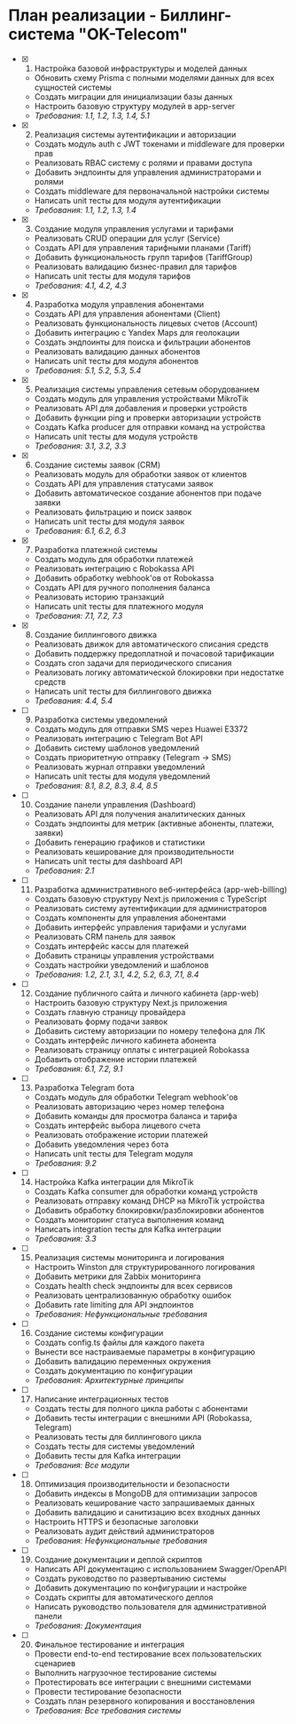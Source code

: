 # План реализации - Биллинг-система "OK-Telecom"

- [x] 1. Настройка базовой инфраструктуры и моделей данных





  - Обновить схему Prisma с полными моделями данных для всех сущностей системы
  - Создать миграции для инициализации базы данных
  - Настроить базовую структуру модулей в app-server
  - _Требования: 1.1, 1.2, 1.3, 1.4, 5.1_

- [x] 2. Реализация системы аутентификации и авторизации





  - Создать модуль auth с JWT токенами и middleware для проверки прав
  - Реализовать RBAC систему с ролями и правами доступа
  - Добавить эндпоинты для управления администраторами и ролями
  - Создать middleware для первоначальной настройки системы
  - Написать unit тесты для модуля аутентификации
  - _Требования: 1.1, 1.2, 1.3, 1.4_

- [x] 3. Создание модуля управления услугами и тарифами












  - Реализовать CRUD операции для услуг (Service)
  - Создать API для управления тарифными планами (Tariff)
  - Добавить функциональность групп тарифов (TariffGroup)
  - Реализовать валидацию бизнес-правил для тарифов
  - Написать unit тесты для модуля тарифов
  - _Требования: 4.1, 4.2, 4.3_

- [x] 4. Разработка модуля управления абонентами





  - Создать API для управления абонентами (Client)
  - Реализовать функциональность лицевых счетов (Account)
  - Добавить интеграцию с Yandex Maps для геолокации
  - Создать эндпоинты для поиска и фильтрации абонентов
  - Реализовать валидацию данных абонентов
  - Написать unit тесты для модуля абонентов
  - _Требования: 5.1, 5.2, 5.3, 5.4_

- [x] 5. Реализация системы управления сетевым оборудованием





  - Создать модуль для управления устройствами MikroTik
  - Реализовать API для добавления и проверки устройств
  - Добавить функции ping и проверки авторизации устройств
  - Создать Kafka producer для отправки команд на устройства
  - Написать unit тесты для модуля устройств
  - _Требования: 3.1, 3.2, 3.3_

- [x] 6. Создание системы заявок (CRM)





  - Реализовать модуль для обработки заявок от клиентов
  - Создать API для управления статусами заявок
  - Добавить автоматическое создание абонентов при подаче заявки
  - Реализовать фильтрацию и поиск заявок
  - Написать unit тесты для модуля заявок
  - _Требования: 6.1, 6.2, 6.3_

- [x] 7. Разработка платежной системы





  - Создать модуль для обработки платежей
  - Реализовать интеграцию с Robokassa API
  - Добавить обработку webhook'ов от Robokassa
  - Создать API для ручного пополнения баланса
  - Реализовать историю транзакций
  - Написать unit тесты для платежного модуля
  - _Требования: 7.1, 7.2, 7.3_

- [x] 8. Создание биллингового движка





  - Реализовать движок для автоматического списания средств
  - Добавить поддержку предоплатной и почасовой тарификации
  - Создать cron задачи для периодического списания
  - Реализовать логику автоматической блокировки при недостатке средств
  - Написать unit тесты для биллингового движка
  - _Требования: 4.4, 5.4_

- [ ] 9. Разработка системы уведомлений
  - Создать модуль для отправки SMS через Huawei E3372
  - Реализовать интеграцию с Telegram Bot API
  - Добавить систему шаблонов уведомлений
  - Создать приоритетную отправку (Telegram -> SMS)
  - Реализовать журнал отправки уведомлений
  - Написать unit тесты для модуля уведомлений
  - _Требования: 8.1, 8.2, 8.3, 8.4, 8.5_

- [ ] 10. Создание панели управления (Dashboard)
  - Реализовать API для получения аналитических данных
  - Создать эндпоинты для метрик (активные абоненты, платежи, заявки)
  - Добавить генерацию графиков и статистики
  - Реализовать кеширование для производительности
  - Написать unit тесты для dashboard API
  - _Требования: 2.1_

- [ ] 11. Разработка административного веб-интерфейса (app-web-billing)
  - Создать базовую структуру Next.js приложения с TypeScript
  - Реализовать систему аутентификации для администраторов
  - Создать компоненты для управления абонентами
  - Добавить интерфейс управления тарифами и услугами
  - Реализовать CRM панель для заявок
  - Создать интерфейс кассы для платежей
  - Добавить страницы управления устройствами
  - Создать настройки уведомлений и шаблонов
  - _Требования: 1.2, 2.1, 3.1, 4.2, 5.2, 6.3, 7.1, 8.4_

- [ ] 12. Создание публичного сайта и личного кабинета (app-web)
  - Настроить базовую структуру Next.js приложения
  - Создать главную страницу провайдера
  - Реализовать форму подачи заявок
  - Добавить систему авторизации по номеру телефона для ЛК
  - Создать интерфейс личного кабинета абонента
  - Реализовать страницу оплаты с интеграцией Robokassa
  - Добавить отображение истории платежей
  - _Требования: 6.1, 7.2, 9.1_

- [ ] 13. Разработка Telegram бота
  - Создать модуль для обработки Telegram webhook'ов
  - Реализовать авторизацию через номер телефона
  - Добавить команды для просмотра баланса и тарифа
  - Создать интерфейс выбора лицевого счета
  - Реализовать отображение истории платежей
  - Добавить уведомления через бота
  - Написать unit тесты для Telegram модуля
  - _Требования: 9.2_

- [ ] 14. Настройка Kafka интеграции для MikroTik
  - Создать Kafka consumer для обработки команд устройств
  - Реализовать отправку команд DHCP на MikroTik устройства
  - Добавить обработку блокировки/разблокировки абонентов
  - Создать мониторинг статуса выполнения команд
  - Написать integration тесты для Kafka интеграции
  - _Требования: 3.3_

- [ ] 15. Реализация системы мониторинга и логирования
  - Настроить Winston для структурированного логирования
  - Добавить метрики для Zabbix мониторинга
  - Создать health check эндпоинты для всех сервисов
  - Реализовать централизованную обработку ошибок
  - Добавить rate limiting для API эндпоинтов
  - _Требования: Нефункциональные требования_

- [ ] 16. Создание системы конфигурации
  - Создать config.ts файлы для каждого пакета
  - Вынести все настраиваемые параметры в конфигурацию
  - Добавить валидацию переменных окружения
  - Создать документацию по конфигурации
  - _Требования: Архитектурные принципы_

- [ ] 17. Написание интеграционных тестов
  - Создать тесты для полного цикла работы с абонентами
  - Добавить тесты интеграции с внешними API (Robokassa, Telegram)
  - Реализовать тесты для биллингового цикла
  - Создать тесты для системы уведомлений
  - Добавить тесты для Kafka интеграции
  - _Требования: Все модули_

- [ ] 18. Оптимизация производительности и безопасности
  - Добавить индексы в MongoDB для оптимизации запросов
  - Реализовать кеширование часто запрашиваемых данных
  - Добавить валидацию и санитизацию всех входных данных
  - Настроить HTTPS и безопасные заголовки
  - Реализовать аудит действий администраторов
  - _Требования: Нефункциональные требования_

- [ ] 19. Создание документации и деплой скриптов
  - Написать API документацию с использованием Swagger/OpenAPI
  - Создать руководство по развертыванию системы
  - Добавить документацию по конфигурации и настройке
  - Создать скрипты для автоматического деплоя
  - Написать руководство пользователя для административной панели
  - _Требования: Документация_

- [ ] 20. Финальное тестирование и интеграция
  - Провести end-to-end тестирование всех пользовательских сценариев
  - Выполнить нагрузочное тестирование системы
  - Протестировать все интеграции с внешними системами
  - Провести тестирование безопасности
  - Создать план резервного копирования и восстановления
  - _Требования: Все требования системы_